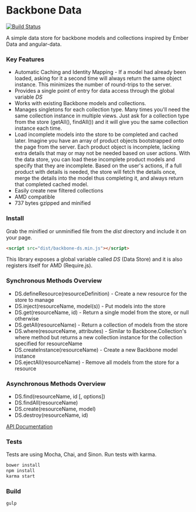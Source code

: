 Backbone Data
=============

[![Build Status](https://travis-ci.org/skaterdav85/backbone-data.svg)](https://travis-ci.org/skaterdav85/backbone-data)

A simple data store for backbone models and collections inspired by Ember Data and angular-data.

### Key Features

* Automatic Caching and Identity Mapping - If a model had already been loaded, asking for it a second time will always return the same object instance. This minimizes the number of round-trips to the server.
* Provides a single point of entry for data access through the global variable _DS_
* Works with existing Backbone models and collections.
* Manages singletons for each collection type. Many times you'll need the same collection instance in multiple views. Just ask for a collection type from the store (getAll(), findAll()) and it will give you the same collection instance each time.
* Load incomplete models into the store to be completed and cached later. Imagine you have an array of product objects bootstrapped onto the page from the server. Each product object is incomplete, lacking extra details that may or may not be needed based on user actions. With the data store, you can load these incomplete product models and specify that they are incomplete. Based on the user's actions, if a full product with details is needed, the store will fetch the details once, merge the details into the model thus completing it, and always return that completed cached model.
* Easily create new filtered collections
* AMD compatible
* 737 bytes gzipped and minified

### Install

Grab the minified or unminified file from the _dist_ directory and include it on your page.

```html
<script src="dist/backbone-ds.min.js"></script>
```

This library exposes a global variable called _DS_ (Data Store) and it is also registers itself for AMD (Require.js).

### Synchronous Methods Overview

* DS.defineResource(resourceDefinition) - Create a new resource for the store to manage
* DS.inject(resourceName, model(s)) - Put models into the store
* DS.get(resourceName, id) - Return a single model from the store, or null otherwise
* DS.getAll(resourceName) - Return a collection of models from the store
* DS.where(resourceName, attributes) - Similar to Backbone.Collection's where method but returns a new collection instance for the collection specified for resourceName
* DS.createInstance(resourceName) - Create a new Backbone model instance
* DS.ejectAll(resourceName) - Remove all models from the store for a resource

### Asynchronous Methods Overview

* DS.find(resourceName, id [, options])
* DS.findAll(resourceName)
* DS.create(resourceName, model)
* DS.destroy(resourceName, id)

[API Documentation](apidocs.md)

### Tests

Tests are using Mocha, Chai, and Sinon. Run tests with karma.

```js
bower install
npm install
karma start
```

### Build

```
gulp
```
